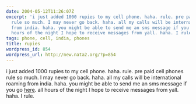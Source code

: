 ```yaml
---
date: 2004-05-12T11:26:07Z
excerpt: 'i just added 1000 rupies to my cell phone. haha. rule. pre paid cell phones
  rule so much. I may never go back. haha. all my calls will be international roaming
  from india. haha. you might be able to send me an sms message if you go here. all
  hours of the night I hope to receive messages from yall. haha. I rule. '
tags: phone, cell, india, phones
title: rupies
wordpress_id: 854
wordpress_url: http://new.nata2.org/?p=854
---
```


i just added 1000 rupies to my cell phone. haha. rule. pre paid cell phones rule so much. I may never go back. haha. all my calls will be international roaming from india. haha. you might be able to send me an sms message if you go <A href="http://dopeman.org/indiasms/">here</a>. all hours of the night I hope to receive messages from yall. haha. I rule. 
